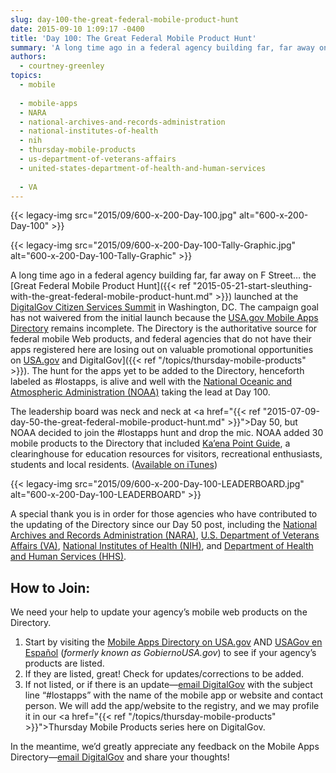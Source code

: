 ```yaml
---
slug: day-100-the-great-federal-mobile-product-hunt
date: 2015-09-10 1:09:17 -0400
title: 'Day 100: The Great Federal Mobile Product Hunt'
summary: 'A long time ago in a federal agency building far, far away on F Street&hellip; the Great Federal Mobile Product Hunt launched at the DigitalGov Citizen Services Summit in Washington, DC.'
authors:
  - courtney-greenley
topics:
  - mobile
  
  - mobile-apps
  - NARA
  - national-archives-and-records-administration
  - national-institutes-of-health
  - nih
  - thursday-mobile-products
  - us-department-of-veterans-affairs
  - united-states-department-of-health-and-human-services
 
  - VA
---
```


{{< legacy-img src="2015/09/600-x-200-Day-100.jpg" alt="600-x-200-Day-100" >}} 

{{< legacy-img src="2015/09/600-x-200-Day-100-Tally-Graphic.jpg" alt="600-x-200-Day-100-Tally-Graphic" >}} 

A long time ago in a federal agency building far, far away on F Street… the [Great Federal Mobile Product Hunt]({{< ref "2015-05-21-start-sleuthing-with-the-great-federal-mobile-product-hunt.md" >}}) launched at the <a href="https://summit.digitalgov.gov/">DigitalGov Citizen Services Summit</a> in Washington, DC. The campaign goal has not waivered from the initial launch because the [USA.gov Mobile Apps Directory](https://www.usa.gov/mobile-apps) remains incomplete. The Directory is the authoritative source for federal mobile Web products, and federal agencies that do not have their apps registered here are losing out on valuable promotional opportunities on [USA.gov](https://www.usa.gov/mobile-apps) and DigitalGov]({{< ref "/topics/thursday-mobile-products" >}}). The hunt for the apps yet to be added to the Directory, henceforth labeled as #lostapps, is alive and well with the [National Oceanic and Atmospheric Administration (NOAA)](http://www.noaa.gov/) taking the lead at Day 100. 

The leadership board was neck and neck at <a href="{{< ref "2015-07-09-day-50-the-great-federal-mobile-product-hunt.md" >}}">Day 50</a>, but NOAA decided to join the #lostapps hunt and drop the mic. NOAA added 30 mobile products to the Directory that included <a href="http://www.education.noaa.gov/mobile/index.php">Ka’ena Point Guide</a>, a clearinghouse for education resources for visitors, recreational enthusiasts, students and local residents. (<a href="https://itunes.apple.com/us/app/kaena-point/id663110768?mt=8">Available on iTunes</a>) 

{{< legacy-img src="2015/09/600-x-200-Day-100-LEADERBOARD.jpg" alt="600-x-200-Day-100-LEADERBOARD" >}} 

A special thank you is in order for those agencies who have contributed to the updating of the Directory since our Day 50 post, including the <a href="http://www.archives.gov/">National Archives and Records Administration (NARA)</a>, <a href="http://www.va.gov/">U.S. Department of Veterans Affairs (VA)</a>, <a href="http://www.nih.gov/">National Institutes of Health (NIH)</a>, and <a href="http://www.hhs.gov/">Department of Health and Human Services (HHS)</a>. 

## How to Join: 

We need your help to update your agency’s mobile web products on the Directory. 

1. Start by visiting the <a href="http://www.usa.gov/mobileapps.shtml">Mobile Apps Directory on USA.gov</a> AND <a href="http://www.usa.gov/gobiernousa/conectese-gobierno/apps.moviles.shtml">USAGov en Espa&#241;ol</a> (_formerly known as GobiernoUSA.gov_) to see if your agency’s products are listed. 
2. If they are listed, great! Check for updates/corrections to be added. 
3. If not listed, or if there is an update—<a href="mailto:digitalgov@gsa.gov?subject=&#35;lostapps">email DigitalGov</a> with the subject line “#lostapps” with the name of the mobile app or website and contact person. We will add the app/website to the registry, and we may profile it in our <a href="{{< ref "/topics/thursday-mobile-products" >}}">Thursday Mobile Products</a> series here on DigitalGov.

In the meantime, we’d greatly appreciate any feedback on the Mobile Apps Directory—<a href="mailto:digitalgov@gsa.gov">email DigitalGov</a> and share your thoughts! 

